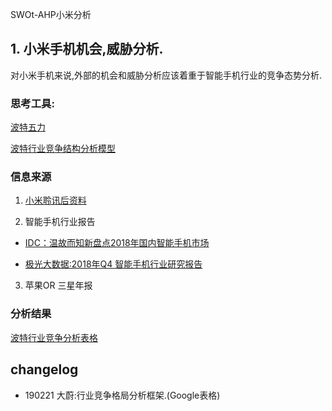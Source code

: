 SWOt-AHP小米分析


## 1. 小米手机机会,威胁分析.

对小米手机来说,外部的机会和威胁分析应该着重于智能手机行业的竞争态势分析.

### 思考工具:

[波特五力](https://wiki.mbalib.com/wiki/%E6%B3%A2%E7%89%B9%E4%BA%94%E5%8A%9B%E5%88%86%E6%9E%90%E6%A8%A1%E5%9E%8B)

[波特行业竞争结构分析模型](https://wiki.mbalib.com/wiki/%E6%B3%A2%E7%89%B9%E8%A1%8C%E4%B8%9A%E7%AB%9E%E4%BA%89%E7%BB%93%E6%9E%84%E5%88%86%E6%9E%90%E6%A8%A1%E5%9E%8B)

### 信息来源

1. [小米聆讯后资料](http://www3.hkexnews.hk/listedco/listconews/SEHK/2018/0709/LTN20180709051_C.pdf)

2. 智能手机行业报告

- [IDC：温故而知新盘点2018年国内智能手机市场](https://www.idc.com/url.do?url=/includes/pdf_download.jsp?containerId=prCHC44855319&position=8)

- [极光大数据:2018年Q4 智能手机行业研究报告](http://co-image.qichacha.com/upload/chacha/att/20180509/1525857307442981.pdf)

3. 苹果OR 三星年报

### 分析结果

[波特行业竞争分析表格](https://docs.google.com/spreadsheets/d/1aWqBQFGolpO6t99l1FjWqih3tMly6ODHpFuMu424DqY/edit#gid=0)


## changelog

- 190221 大蔚:行业竞争格局分析框架.(Google表格)